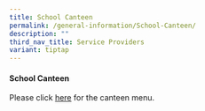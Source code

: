 ```yaml
---
title: School Canteen
permalink: /general-information/School-Canteen/
description: ""
third_nav_title: Service Providers
variant: tiptap
---
```

<h4><strong>School Canteen</strong></h4><p>Please click <a href="/files/School%20Canteen/canteen%20menu%202023%20rev%201.pdf" rel="noopener noreferrer nofollow" target="_blank">here</a> for the canteen menu.</p>